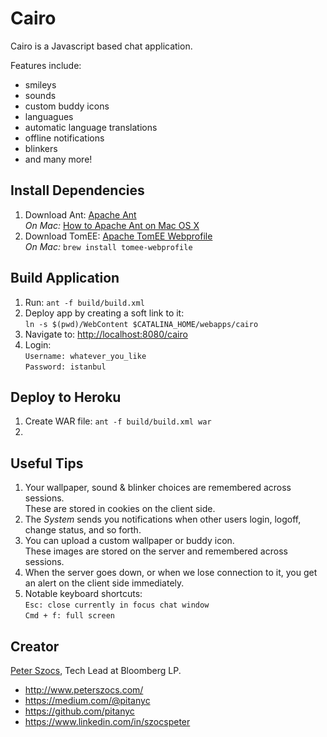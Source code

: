 # Cairo

Cairo is a Javascript based chat application.  

Features include:
* smileys
* sounds
* custom buddy icons
* languagues
* automatic language translations
* offline notifications
* blinkers
* and many more!

## Install Dependencies

1. Download Ant: [Apache Ant](https://ant.apache.org/)  
 _On Mac:_ [How to Apache Ant on Mac OS X](https://www.mkyong.com/ant/how-to-apache-ant-on-mac-os-x/)
2. Download TomEE: [Apache TomEE Webprofile](https://tomee.apache.org/download-ng.html)  
 _On Mac:_ ```brew install tomee-webprofile```

## Build Application

1. Run: ```ant -f build/build.xml```
2. Deploy app by creating a soft link to it:  
 ```ln -s $(pwd)/WebContent $CATALINA_HOME/webapps/cairo```
3. Navigate to: [http://localhost:8080/cairo](http://localhost:8080/cairo)
4. Login:  
 ```Username: whatever_you_like```  
 ```Password: istanbul```

## Deploy to Heroku

1. Create WAR file: ```ant -f build/build.xml war```
2. 

## Useful Tips

1. Your wallpaper, sound & blinker choices are remembered across sessions.  
These are stored in cookies on the client side.
2. The *System* sends you notifications when other users login, logoff, change status, and so forth.
3. You can upload a custom wallpaper or buddy icon.  
These images are stored on the server and remembered across sessions.
4. When the server goes down, or when we lose connection to it, you get an alert on the client side immediately.
5. Notable keyboard shortcuts:  
 ```Esc: close currently in focus chat window```  
 ```Cmd + f: full screen```


## Creator

[Peter Szocs](http://www.peterszocs.com), Tech Lead at Bloomberg LP.

* http://www.peterszocs.com/
* https://medium.com/@pitanyc
* https://github.com/pitanyc
* https://www.linkedin.com/in/szocspeter
